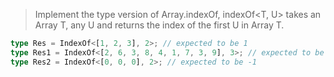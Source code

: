 > Implement the type version of Array.indexOf, indexOf<T, U> takes an Array T, any U and returns the index of the first U in Array T.

```ts
type Res = IndexOf<[1, 2, 3], 2>; // expected to be 1
type Res1 = IndexOf<[2, 6, 3, 8, 4, 1, 7, 3, 9], 3>; // expected to be 2
type Res2 = IndexOf<[0, 0, 0], 2>; // expected to be -1
```

